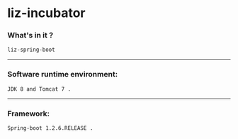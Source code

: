 liz-incubator
==========

### What's in it ?

    liz-spring-boot

---

### Software runtime environment:

    JDK 8 and Tomcat 7 .

---

### Framework:

    Spring-boot 1.2.6.RELEASE .
